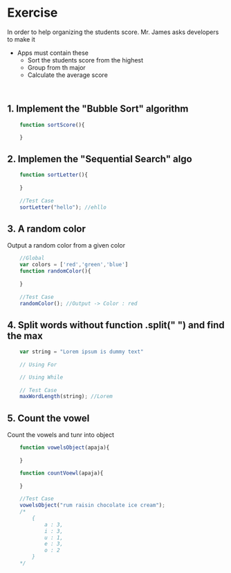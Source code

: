 # Exercise 
In order to help organizing the students score.
Mr. James asks developers to make it
- Apps must contain these
    - Sort the students score from the highest
    - Group from th major
    - Calculate the average score
```
    
```

## 1. Implement the "Bubble Sort" algorithm
```javascript
    function sortScore(){

    }

```

## 2. Implemen the "Sequential Search" algo
```javascript
    function sortLetter(){
        
    }
    
    //Test Case
    sortLetter("hello"); //ehllo
```
## 3. A random color
Output a random color from a given color  
```javascript
    //Global
    var colors = ['red','green','blue']
    function randomColor(){
        
    }
    
    //Test Case
    randomColor(); //Output -> Color : red

```

## 4. Split words without function .split(" ") and find the max
```javascript 
    var string = "Lorem ipsum is dummy text"
    
    // Using For

    // Using While
    
    // Test Case
    maxWordLength(string); //Lorem
```

## 5. Count the vowel
Count the vowels and tunr into object
```javascript
    function vowelsObject(apaja){
        
    }

    function countVoewl(apaja){
        
    }
    
    //Test Case
    vowelsObject("rum raisin chocolate ice cream");
    /*
        {
            a : 3,
            i : 3,
            u : 1,
            e : 3,
            o : 2
        }
    */
```
